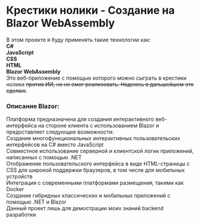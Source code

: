 # Крестики нолики - Создание на Blazor WebAssembly 
В этом проекте я буду применять такие технологии как:  
**C#**  
**JavaScript**  
**CSS**  
**HTML**  
**Blazor WebAssembly**  
Это веб-приложение с помощью которого можно сыграть в крестики нолики ~~против ИИ, но не смог реализовать. Надеюсь в дальшейшем это сделаю~~.  
### Описание Blazor:  
Платформа предназначена для создания интерактивного веб-интерфейса на стороне клиента с использованием Blazor и предоставляет следующие возможности:  
  Создание многофункциональных интерактивных пользовательских интерфейсов на C# вместо JavaScript  
  Совместное использование серверной и клиентской логик приложений, написанных с помощью .NET  
  Отображение пользовательского интерфейса в виде HTML-страницы с CSS для широкой поддержки браузеров, в том числе для мобильных устройств  
  Интеграция с современными платформами размещения, такими как Docker  
  Создание гибридных классических и мобильных приложений с помощью .NET и Blazor  
Данный проект лишь для демострации моих знаний backend разработки
